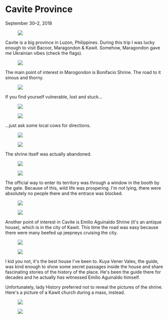 Cavite Province
===============

<p class="post__date"><time datetime="2018-09-30">September 30&ndash;2, 2018</time></p>

<figure><img src="https://imgur.com/J3JnrGo.jpg"/></figure>

Cavite is a big province in Luzon, Philippines. During this trip I was lucky
enough to visit Bacoor, Maragondon & Kawit. Somehow, Maragondon gave me
Ukrainian vibes (check the flags).
<figure><img src="https://imgur.com/ci7OGvC.jpg"/></figure>

The main point of interest in Marogondon is Bonifacio Shrine. The road to it
sinous and thorny.
<figure><img src="https://imgur.com/MrJUU0K.jpg"/></figure>

If you find yourself vulnerable, lost and stuck...
<figure>
<img class="lazy" src="/images/i.png" data-src="https://imgur.com/darvhIo.jpg"/>
</figure>
<noscript>
<figure><img src="https://imgur.com/darvhIo.jpg"></figure>
</noscript>

...just ask some local cows for directions.
<figure>
<img class="lazy" src="/images/i.png" data-src="https://imgur.com/tsMT33n.jpg"/>
</figure>
<noscript>
<figure><img src="https://imgur.com/tsMT33n.jpg"></figure>
</noscript>

The shrine itself was actually abandoned.
<figure>
<img class="lazy" src="/images/i.png" data-src="https://imgur.com/OY8RjSn.jpg"/>
</figure>
<noscript>
<figure><img src="https://imgur.com/OY8RjSn.jpg"></figure>
</noscript>

The official way to enter its territory was through a window in the booth by the
gate. Because of this, wild life was prospering. I'm not lying, there were
absolutely no people there and the entrace was blocked.
<figure>
<img class="lazy" src="/images/i.png" data-src="https://imgur.com/FECDShz.jpg"/>
</figure>
<noscript>
<figure><img src="https://imgur.com/FECDShz.jpg"></figure>
</noscript>

Another point of interest in Cavite is Emilio Aguinaldo Shrine (it's an antique
house), which is in the city of Kawit. This time the road was easy because there
were many beefed up jeepneys cruising the city.
<figure>
<img class="lazy" src="/images/i.png" data-src="https://imgur.com/U6pcCpC.jpg"/>
</figure>
<noscript>
<figure><img src="https://imgur.com/U6pcCpC.jpg"></figure>
</noscript>

I kid you not, it's the best house I've been to. Kuya Vener Vales, the guide,
was kind enough to show some secret passages inside the house and share
fascinating stories of the history of the place. He's been the guide there for
decades and he actually *has* witnessed Emilio Aguinaldo himself.

Unfortunately, lady History preferred not to reveal the pictures of the shrine.
Here's a picture of a Kawit church during a mass, instead.
<figure>
<img class="lazy" src="/images/i.png" data-src="https://imgur.com/s7Y79YU.jpg"/>
</figure>
<noscript>
<figure><img src="https://imgur.com/s7Y79YU.jpg"></figure>
</noscript>
